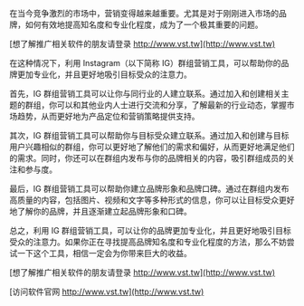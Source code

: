 在当今竞争激烈的市场中，营销变得越来越重要。尤其是对于刚刚进入市场的品牌，如何有效地提高知名度和专业化程度，成为了一个极其重要的问题。

[想了解推广相关软件的朋友请登录 http://www.vst.tw](http://www.vst.tw)

在这种情况下，利用 Instagram（以下简称 IG）群组营销工具，可以帮助你的品牌更加专业化，并且更好地吸引目标受众的注意力。

首先，IG 群组营销工具可以让你与同行业的人建立联系。通过加入和创建相关主题的群组，你可以和其他业内人士进行交流和分享，了解最新的行业动态，掌握市场趋势，从而更好地为产品定位和营销策略提供支持。

其次，IG 群组营销工具可以帮助你与目标受众建立联系。通过加入和创建与目标用户兴趣相似的群组，你可以更好地了解他们的需求和偏好，从而更好地满足他们的需求。同时，你还可以在群组内发布与你的品牌相关的内容，吸引群组成员的关注和参与度。

最后，IG 群组营销工具可以帮助你建立品牌形象和品牌口碑。通过在群组内发布高质量的内容，包括图片、视频和文字等多种形式的信息，你可以让目标受众更好地了解你的品牌，并且逐渐建立起品牌形象和口碑。

总之，利用 IG 群组营销工具，可以让你的品牌更加专业化，并且更好地吸引目标受众的注意力。如果你正在寻找提高品牌知名度和专业化程度的方法，那么不妨尝试一下这个工具，相信一定会为你带来巨大的收益。

[想了解推广相关软件的朋友请登录 http://www.vst.tw](http://www.vst.tw)


[访问软件官网 http://www.vst.tw](http://www.vst.tw)
